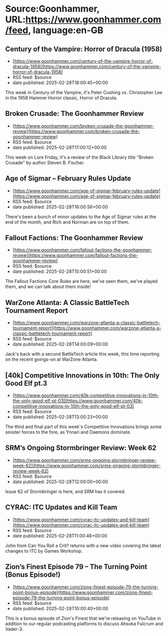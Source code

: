 # Source:Goonhammer, URL:https://www.goonhammer.com/feed, language:en-GB

## Century of the Vampire: Horror of Dracula (1958)
 - [https://www.goonhammer.com/century-of-the-vampire-horror-of-dracula-1958](https://www.goonhammer.com/century-of-the-vampire-horror-of-dracula-1958)
 - RSS feed: $source
 - date published: 2025-02-28T18:00:45+00:00

This week in Century of the Vampire, it's Peter Cushing vs. Christopher Lee in the 1958 Hammer Horror classic, Horror of Dracula.

## Broken Crusade: The Goonhammer Review
 - [https://www.goonhammer.com/broken-crusade-the-goonhammer-review](https://www.goonhammer.com/broken-crusade-the-goonhammer-review)
 - RSS feed: $source
 - date published: 2025-02-28T17:00:12+00:00

This week on Lore Friday, it's a review of the Black Library title "Broken Crusade" by author Steven B. Fischer.

## Age of Sigmar – February Rules Update
 - [https://www.goonhammer.com/age-of-sigmar-february-rules-update](https://www.goonhammer.com/age-of-sigmar-february-rules-update)
 - RSS feed: $source
 - date published: 2025-02-28T16:00:56+00:00

There's been a bunch of minor updates to the Age of Sigmar rules at the end of the month, and Rich and Norman are on top of them.

## Fallout Factions: The Goonhammer Review
 - [https://www.goonhammer.com/fallout-factions-the-goonhammer-review](https://www.goonhammer.com/fallout-factions-the-goonhammer-review)
 - RSS feed: $source
 - date published: 2025-02-28T15:00:51+00:00

The Fallout Factions Core Rules are here, we've seen them, we've played them, and we can talk about them inside!

## WarZone Atlanta: A Classic BattleTech Tournament Report
 - [https://www.goonhammer.com/warzone-atlanta-a-classic-battletech-tournament-report](https://www.goonhammer.com/warzone-atlanta-a-classic-battletech-tournament-report)
 - RSS feed: $source
 - date published: 2025-02-28T14:00:09+00:00

Jack's back with a second BattleTech article this week, this time reporting on the recent goings-on at WarZone Atlanta.

## [40k] Competitive Innovations in 10th: The Only Good Elf pt.3
 - [https://www.goonhammer.com/40k-competitive-innovations-in-10th-the-only-good-elf-pt-03](https://www.goonhammer.com/40k-competitive-innovations-in-10th-the-only-good-elf-pt-03)
 - RSS feed: $source
 - date published: 2025-02-28T13:00:23+00:00

The third and final part of this week's Competitive Innovations brings some sinister forces to the fore, as Ynnari and Daemons dominate.

## SRM’s Ongoing Stormbringer Review: Week 62
 - [https://www.goonhammer.com/srms-ongoing-stormbringer-review-week-62](https://www.goonhammer.com/srms-ongoing-stormbringer-review-week-62)
 - RSS feed: $source
 - date published: 2025-02-28T12:00:00+00:00

Issue 62 of Stormbringer is here, and SRM has it covered.

## CYRAC: ITC Updates and Kill Team
 - [https://www.goonhammer.com/cyrac-itc-updates-and-kill-team](https://www.goonhammer.com/cyrac-itc-updates-and-kill-team)
 - RSS feed: $source
 - date published: 2025-02-28T11:00:46+00:00

John from Can You Roll a Crit? returns with a new video covering the latest changes to ITC by Games Workshop.

## Zion’s Finest Episode 79 – The Turning Point (Bonus Episode!)
 - [https://www.goonhammer.com/zions-finest-episode-79-the-turning-point-bonus-episode](https://www.goonhammer.com/zions-finest-episode-79-the-turning-point-bonus-episode)
 - RSS feed: $source
 - date published: 2025-02-28T10:00:40+00:00

This is a bonus episode of Zion's Finest that we're releasing on YouTube in addition to our regular podcasting platforms to discuss Ahsoka Fulcrum and Vader-3.

